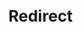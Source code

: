 ﻿---
layout: src/layouts/Redirect.astro
title: Redirect
redirect: /docs/getting-started/glossary
pubDate:  2023-01-01
navSearch: false
navSitemap: false
navMenu: false
---
